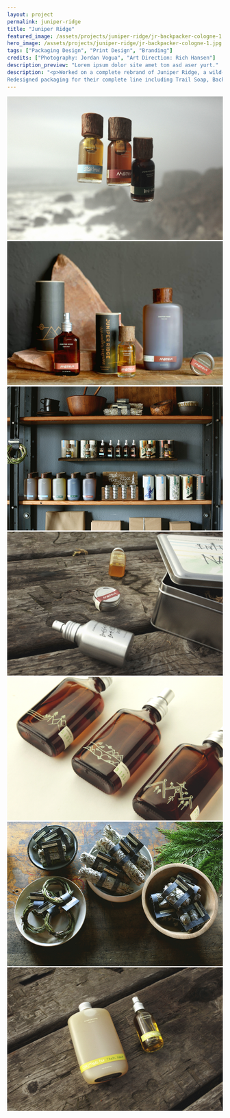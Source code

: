 ```yaml
---
layout: project
permalink: juniper-ridge
title: "Juniper Ridge"
featured_image: /assets/projects/juniper-ridge/jr-backpacker-cologne-1.jpg/
hero_image: /assets/projects/juniper-ridge/jr-backpacker-cologne-1.jpg
tags: ["Packaging Design", "Print Design", "Branding"]
credits: ["Photography: Jordan Vogua", "Art Direction: Rich Hansen"]
description_preview: "Lorem ipsum dolor site amet ton asd aser yurt."
description: "<p>Worked on a complete rebrand of Juniper Ridge, a wild-harvested fragrance company, to visually unify their brand.
Redesigned packaging for their complete line including Trail Soap, Backpacker's Cologne, Cabin Spray, Campfire Incense and Smudge's.</p>"
---
```


<div class="grid">

  <div class="grid__col-12">
    <img src="/assets/projects/juniper-ridge/jr-backpacker-cologne-1.jpg" />
  </div>

  <div class="grid__col-md-6">
    <img src="/assets/projects/juniper-ridge/jr-mojave-1.jpg"/>
  </div>

  <div class="grid__col-md-6">
    <img src="/assets/projects/juniper-ridge/jr-display-2.jpg" />
  </div>

  <div class="grid__col-12">
    <img src="/assets/projects/juniper-ridge/jr-box-set-1.jpg" />
  </div>

  <div class="grid__col-md-6">
    <img src="/assets/projects/juniper-ridge/jr-cabin-spray-backs-1.jpg"/>
  </div>

  <div class="grid__col-md-6">
    <img src="/assets/projects/juniper-ridge/jr-smudges-1.jpg" />
  </div>

  <div class="grid__col-12 grid__col--bleed-bottom">
    <img src="/assets/projects/juniper-ridge/jr-christmas-fur-set-1.jpg" />
  </div>

</div>